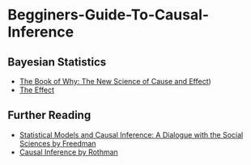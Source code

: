 # Begginers-Guide-To-Causal-Inference
## Bayesian Statistics
- [The Book of Why: The New Science of Cause and Effect](https://www.amazon.com/Book-Why-Science-Cause-Effect/dp/1541698967/ref=sr_1_1?crid=1IRW2RYB2DPMA&keywords=the+book+of+why&qid=1654139093&sprefix=the+book+of+why%2Caps%2C143&sr=8-1))
- [The Effect](https://www.amazon.com/Effect-Nick-Huntington-Klein/dp/1032125780/ref=sr_1_1?crid=2SKJ71XU43DAC&keywords=The+effect&qid=1654139162&sprefix=the+effect%2Caps%2C128&sr=8-1)

## Further Reading
- [Statistical Models and Causal Inference: A Dialogue with the Social Sciences by Freedman](https://www.amazon.com/Statistical-Models-Causal-Inference-Dialogue/dp/0521123909/ref=sr_1_5?crid=34BMUJS0M0PI&keywords=David+freedman&qid=1654139204&sprefix=david+freedman%2Caps%2C125&sr=8-5)
- [Causal Inference by Rothman](https://www.amazon.com/Causal-Inference-Kenneth-J-Rothman/dp/0917227034/ref=sr_1_1?crid=2OQ9AT5PED66C&keywords=causal+inference+rothman&qid=1654139249&sprefix=causal+inference+rotham%2Caps%2C123&sr=8-1)
